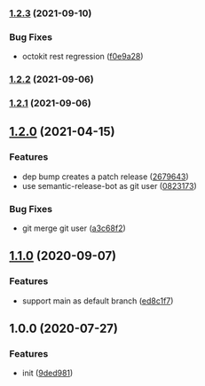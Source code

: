 ### [1.2.3](https://github.com/playstudios/action-release-action/compare/v1.2.2...v1.2.3) (2021-09-10)


### Bug Fixes

* octokit rest regression ([f0e9a28](https://github.com/playstudios/action-release-action/commit/f0e9a2812c5121f302bdf8f02864583841159202))

### [1.2.2](https://github.com/playstudios/action-release-action/compare/v1.2.1...v1.2.2) (2021-09-06)

### [1.2.1](https://github.com/playstudios/action-release-action/compare/v1.2.0...v1.2.1) (2021-09-06)

## [1.2.0](https://github.com/playstudios/action-release-action/compare/v1.1.0...v1.2.0) (2021-04-15)


### Features

* dep bump creates a patch release ([2679643](https://github.com/playstudios/action-release-action/commit/2679643b309056aca34e8a3e1d4e96390a66fcf5))
* use semantic-release-bot as git user ([0823173](https://github.com/playstudios/action-release-action/commit/0823173b2371545209644c6ffd67dc91cb248ed0))


### Bug Fixes

* git merge git user ([a3c68f2](https://github.com/playstudios/action-release-action/commit/a3c68f20fa42ac2545bb5041e05096cd690df250))

## [1.1.0](https://github.com/playstudios/action-release-action/compare/v1.0.0...v1.1.0) (2020-09-07)


### Features

* support main as default branch ([ed8c1f7](https://github.com/playstudios/action-release-action/commit/ed8c1f77b5b2f81e436e7d942d03be52262a101a))

## 1.0.0 (2020-07-27)


### Features

* init ([9ded981](https://github.com/playstudios/action-release-action/commit/9ded981167a822777faba68ea21ab2c85b198c55))
